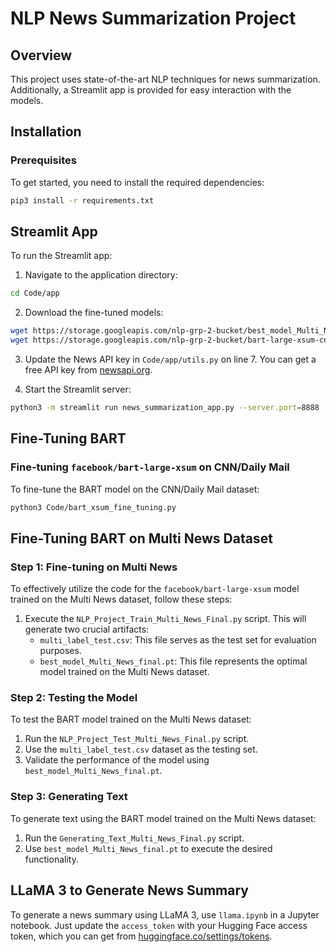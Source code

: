 # NLP News Summarization Project

## Overview

This project uses state-of-the-art NLP techniques for news summarization. Additionally, a Streamlit app is provided for easy interaction with the models.

## Installation

### Prerequisites

To get started, you need to install the required dependencies:

```bash
pip3 install -r requirements.txt
```

## Streamlit App

To run the Streamlit app:

1. Navigate to the application directory:

```bash
cd Code/app
```

2. Download the fine-tuned models:

```bash
wget https://storage.googleapis.com/nlp-grp-2-bucket/best_model_Multi_News_final.pt
wget https://storage.googleapis.com/nlp-grp-2-bucket/bart-large-xsum-cnn_daily_final.zip
```

3. Update the News API key in `Code/app/utils.py` on line 7.
   You can get a free API key from [newsapi.org](https://newsapi.org/).

4. Start the Streamlit server:

```bash
python3 -m streamlit run news_summarization_app.py --server.port=8888
```

## Fine-Tuning BART

### Fine-tuning `facebook/bart-large-xsum` on CNN/Daily Mail

To fine-tune the BART model on the CNN/Daily Mail dataset:

```bash
python3 Code/bart_xsum_fine_tuning.py
```

## Fine-Tuning BART on Multi News Dataset

### Step 1: Fine-tuning on Multi News

To effectively utilize the code for the `facebook/bart-large-xsum` model trained on the Multi News dataset, follow these steps:

1. Execute the `NLP_Project_Train_Multi_News_Final.py` script. This will generate two crucial artifacts:
   - `multi_label_test.csv`: This file serves as the test set for evaluation purposes.
   - `best_model_Multi_News_final.pt`: This file represents the optimal model trained on the Multi News dataset.

### Step 2: Testing the Model

To test the BART model trained on the Multi News dataset:

1. Run the `NLP_Project_Test_Multi_News_Final.py` script.
2. Use the `multi_label_test.csv` dataset as the testing set.
3. Validate the performance of the model using `best_model_Multi_News_final.pt`.

### Step 3: Generating Text

To generate text using the BART model trained on the Multi News dataset:

1. Run the `Generating_Text_Multi_News_Final.py` script.
2. Use `best_model_Multi_News_final.pt` to execute the desired functionality.

## LLaMA 3 to Generate News Summary

To generate a news summary using LLaMA 3, use `llama.ipynb` in a Jupyter notebook.
Just update the `access_token` with your Hugging Face access token, which you can get from
[huggingface.co/settings/tokens](https://huggingface.co/settings/tokens).
